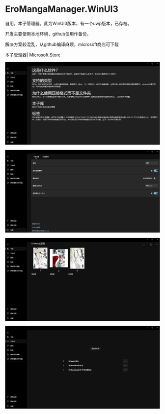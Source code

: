 # EroMangaManager.WinUI3

自用，本子管理器。此为WinUI3版本，有一个uwp版本，已存档。

开发主要使用本地环境，github仅用作备份。

解决方案较混乱，从github编译麻烦，microsoft商店可下载

[本子管理器| Microsoft Store](https://apps.microsoft.com/detail/9N7C8ZDQ1TJ8?hl=zh-cn&gl=CN&ocid=pdpshare)

![](软件截图\中\使用说明.png)

![设置](软件截图\中\设置.png)

![书架](软件截图\中\书架.png)

![文件夹库](软件截图\中\文件夹库.png)